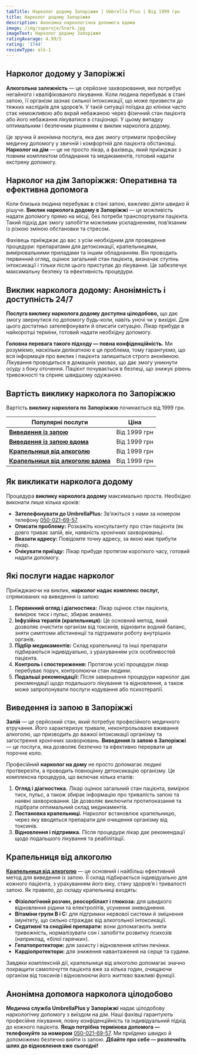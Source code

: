```yaml
---
tabTitle: Нарколог додому Запоріжжя | Umbrella Plus | Від 1999 грн
title: Нарколог додому Запоріжжя
description: Анонімна наркологічна допомога вдома
image: /img/zaporoje/5nark.jpg
imageText: Нарколог додому Запоріжжя
ratingAvarage: 4.99/5
rating: '1744'
reviewType: alk-1
---
```


## Нарколог додому у Запоріжжі

**Алкогольна залежність** — це серйозне захворювання, яке потребує негайного і кваліфікованого лікування. Коли людина перебуває в стані запою, її організм зазнає сильної інтоксикації, що може призвести до тяжких наслідків для здоров’я. У такій ситуації поїздка до клініки часто стає неможливою або вкрай небажаною через фізичний стан пацієнта або його небажання лікуватися в стаціонарі. У цьому випадку оптимальним і безпечним рішенням є виклик нарколога додому.

Це зручна й анонімна послуга, яка дає змогу отримати професійну медичну допомогу у звичній і комфортній для пацієнта обстановці. **Нарколог на дім** — це не просто лікар, а фахівець, який приїжджає з повним комплектом обладнання та медикаментів, готовий надати екстрену допомогу.

## Нарколог на дім Запоріжжя: Оперативна та ефективна допомога

Коли близька людина перебуває в стані запою, важливо діяти швидко й рішуче. **Виклик нарколога додому в Запоріжжі** — це можливість надати допомогу прямо на місці, без потреби транспортувати пацієнта. Такий підхід дає змогу запобігти можливим ускладненням, пов’язаним із різкою зміною обстановки та стресом.

Фахівець приїжджає до вас з усім необхідним для проведення процедури: препаратами для детоксикації, крапельницями, вимірювальними приладами та іншим обладнанням. Він проводить первинний огляд, оцінює загальний стан пацієнта, визначає ступінь інтоксикації і тільки після цього приступає до лікування. Це забезпечує максимальну безпеку та ефективність процедури.

## Виклик нарколога додому: Анонімність і доступність 24/7

**Послуга виклику нарколога додому доступна цілодобово,** що дає змогу звернутися по допомогу будь-коли, навіть уночі чи у вихідні. Для цього достатньо зателефонувати й описати ситуацію. Лікар прибуде в найкоротші терміни, готовий надати необхідну допомогу.

**Головна перевага такого підходу — повна конфіденційність.** Ми розуміємо, наскільки делікатною є ця проблема, тому гарантуємо, що вся інформація про виклик і пацієнта залишиться строго анонімною. Лікування проводиться в домашніх умовах, що дає змогу уникнути осуду з боку оточення. Пацієнт почувається в безпеці, що знижує рівень тривожності та сприяє швидшому одужанню.

## Вартість виклику нарколога по Запоріжжю

Вартість **виклику нарколога по Запоріжжю** починається від 1999 грн.

| Популярні послуги                                                                 | Ціна         |
| --------------------------------------------------------------------------------- | ------------ |
| **[Виведення із запою](vivod-iz-zapoia-zaparoje-ua)**                             | Від 1999 грн |
| **[Виведення із запою вдома](Vivod-iz-zapoia-na-domy-zaporozhye-ua)**             | Від 1999 грн |
| **[Крапельниця від алкоголю](kapelnica_ot_alkogola_zaporozhye-ua)**               | Від 1999 грн |
| **[Крапельниця від алкоголю вдома](Kapelnica_ot_alkogola_na_domy_zaporozhye-ua)** | Від 1999 грн |

## Як викликати нарколога додому

Процедура **виклику нарколога додому** максимально проста. Необхідно виконати лише кілька кроків:

* **Зателефонувати до UmbrellaPlus:** Зв’яжіться з нами за номером телефону [050-021-69-57](tel:0500216957)
* **Описати проблему:** Розкажіть консультанту про стан пацієнта (як довго триває запій, вік, наявність хронічних захворювань).
* **Вказати адресу:** Повідомте точну адресу, за якою має прибути лікар.
* **Очікувати приїзду:** Лікар прибуде протягом короткого часу, готовий надати допомогу.

## Які послуги надає нарколог

Приїжджаючи на виклик, **нарколог надає комплекс послуг,** спрямованих на виведення із запою:

1. **Первинний огляд і діагностика:** Лікар оцінює стан пацієнта, вимірює тиск і пульс, збирає анамнез.
2. **Інфузійна терапія (крапельниця):** Це основний метод, який дозволяє очистити організм від токсинів, відновити водний баланс, зняти симптоми абстиненції та підтримати роботу внутрішніх органів.
3. **Підбір медикаментів:** Склад крапельниці та інші препарати підбираються індивідуально, з урахуванням усіх особливостей пацієнта.
4. **Контроль і спостереження:** Протягом усієї процедури лікар перебуває поруч, контролюючи стан людини.
5. **Подальші рекомендації:** Після завершення процедури нарколог дає рекомендації щодо подальшого лікування та відновлення, а також може запропонувати послуги кодування або психотерапії.

## Виведення із запою в Запоріжжі

**Запій** — це серйозний стан, який потребує професійного медичного втручання. Його характеризує тривале, неконтрольоване вживання алкоголю, що призводить до важкої інтоксикації організму та загострення хронічних захворювань. **Виведення із запою в Запоріжжі** — це послуга, яка дозволяє безпечно та ефективно перервати це порочне коло.

Професійний **нарколог на дому** не просто допомагає людині протверезіти, а проводить повноцінну детоксикацію організму. Це комплексна процедура, що включає кілька етапів:

1. **Огляд і діагностика.** Лікар оцінює загальний стан пацієнта, вимірює тиск, пульс, а також збирає інформацію про тривалість запою та наявні захворювання. Це дозволяє виключити протипоказання та підібрати оптимальний склад медикаментів.
2. **Постановка крапельниці.** Нарколог встановлює крапельницю, через яку вводяться препарати для очищення організму від токсинів.
3. **Відновлення і підтримка.** Після процедури лікар дає рекомендації щодо подальшого лікування та реабілітації.

## Крапельниця від алкоголю

**[Крапельниця від алкоголю](https://umbrella-plus.com.ua/uk/zaporozie/kapelnica_ot_alkogola_zaporozhye-ua/)** — це основний і найбільш ефективний метод для виведення із запою. Її склад підбирається індивідуально для кожного пацієнта, з урахуванням його віку, стану здоров’я і тривалості запою. Як правило, до складу крапельниці входять:

* **Фізіологічний розчин, реосорбілакт і глюкоза:** для швидкого відновлення рідини та електролітів, усунення зневоднення.
* **Вітаміни групи В і С:** для підтримки нервової системи й зміцнення імунітету, що сильно страждає від алкогольної інтоксикації.
* **Седативні та снодійні препарати:** вони допомагають зняти тривожність, нормалізувати сон і запобігти розвитку психозів (наприклад, «білої гарячки»).
* **Гепатопротектори:** для захисту і відновлення клітин печінки.
* **Кардіопротектори:** для зниження навантаження на серце та судини.

Завдяки комплексній дії, крапельниця від алкоголю допомагає значно покращити самопочуття пацієнта вже за кілька годин, очищаючи організм від токсинів і відновлюючи його життєво важливі функції.

## Анонімна допомога нарколога цілодобово

**Медична служба UmbrellaPlus у Запоріжжі** надає цілодобову наркологічну допомогу з виїздом на дім. Наші фахівці гарантують професійне лікування, повну конфіденційність та індивідуальний підхід до кожного пацієнта.
**Якщо потрібна термінова допомога — телефонуйте за номером** [050-021-69-57](tel:0500216957). Ми приїдемо швидко й допоможемо безпечно вийти із запою.
**Дбайте про себе — розпочніть шлях до відновлення вже сьогодні!**
